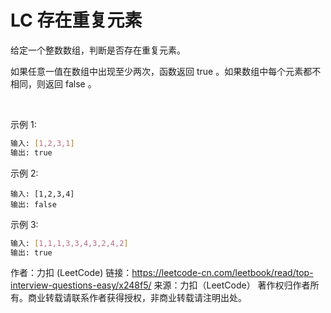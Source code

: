 # LC 存在重复元素
给定一个整数数组，判断是否存在重复元素。

如果任意一值在数组中出现至少两次，函数返回 true 。如果数组中每个元素都不相同，则返回 false 。

 

示例 1:

```bash
输入: [1,2,3,1]
输出: true
```

示例 2:
```
输入: [1,2,3,4]
输出: false
```

示例 3:

```bash
输入: [1,1,1,3,3,4,3,2,4,2]
输出: true
```

作者：力扣 (LeetCode)
链接：https://leetcode-cn.com/leetbook/read/top-interview-questions-easy/x248f5/
来源：力扣（LeetCode）
著作权归作者所有。商业转载请联系作者获得授权，非商业转载请注明出处。